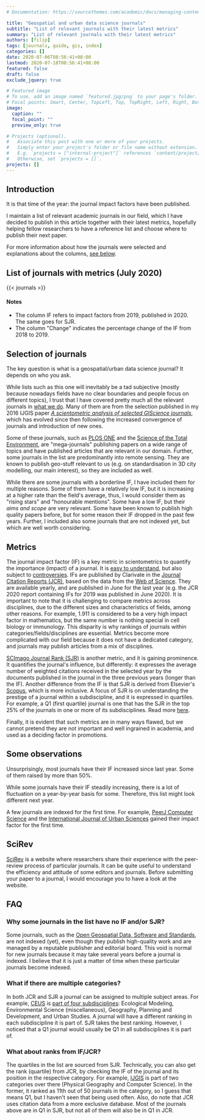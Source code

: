 ```yaml
---
# Documentation: https://sourcethemes.com/academic/docs/managing-content/

title: "Geospatial and urban data science journals"
subtitle: "List of relevant journals with their latest metrics"
summary: "List of relevant journals with their latest metrics"
authors: [filip]
tags: [journals, guide, gis, index]
categories: []
date: 2020-07-06T08:56:41+08:00
lastmod: 2020-07-18T08:56:41+08:00
featured: false
draft: false
exclude_jquery: true

# Featured image
# To use, add an image named `featured.jpg/png` to your page's folder.
# Focal points: Smart, Center, TopLeft, Top, TopRight, Left, Right, BottomLeft, Bottom, BottomRight.
image:
  caption: ""
  focal_point: ""
  preview_only: true

# Projects (optional).
#   Associate this post with one or more of your projects.
#   Simply enter your project's folder or file name without extension.
#   E.g. `projects = ["internal-project"]` references `content/project/deep-learning/index.md`.
#   Otherwise, set `projects = []`.
projects: []
---
```


## Introduction

It is that time of the year: the journal impact factors have been published.

I maintain a list of relevant academic journals in our field, which I have decided to publish in this article together with their latest metrics, hopefully helping fellow researchers to have a reference list and choose where to publish their next paper.

For more information about how the journals were selected and explanations about the columns, [see below](#selection-of-journals).

## List of journals with metrics (July 2020)

{{< journals >}}

#### Notes
* The column IF refers to impact factors from 2019, published in 2020. The same goes for SJR.
* The column "Change" indicates the percentage change of the IF from 2018 to 2019.

## Selection of journals

The key question is what is a geospatial/urban data science journal?
It depends on who you ask.

While lists such as this one will inevitably be a tad subjective (mostly because nowadays fields have no clear boundaries and people focus on different topics), I trust that I have covered pretty much all the relevant journals in [what we do](/).
Many of them are from the selection published in my 2016 IJGIS paper [_A scientometric analysis of selected GIScience journals_](https://doi.org/10.1080/13658816.2015.1130831), which has evolved since then following the increased convergence of journals and introduction of new ones.

Some of these journals, such as [PLOS ONE](https://journals.plos.org/plosone/) and the [Science of the Total Environment](https://www.journals.elsevier.com/science-of-the-total-environment), are "mega-journals" publishing papers on a wide range of topics and have published articles that are relevant in our domain.
Further, some journals in the list are predominantly into remote sensing.
They are known to publish geo-stuff relevant to us (e.g. on standardisation in 3D city modelling, our main interest), so they are included as well.

While there are some journals with a borderline IF, I have included them for multiple reasons. Some of them have a relatively low IF, but it is increasing at a higher rate than the field's average, thus, I would consider them as "rising stars" and "honourable mentions".
Some have a low IF, but their _aims and scope_ are very relevant.
Some have been known to publish high quality papers before, but for some reason their IF dropped in the past few years.
Further, I included also some journals that are not indexed yet, but which are well worth considering.

## Metrics

The journal impact factor (IF) is a key metric in scientometrics to quantify the importance (impact) of a journal.
It is [easy to understand](https://en.wikipedia.org/wiki/Impact_factor), but also subject to [controversies](https://en.wikipedia.org/wiki/Impact_factor#Criticisms).
IFs are published by Clarivate in the [Journal Citation Reports (JCR)](https://clarivate.com/webofsciencegroup/solutions/journal-citation-reports/), based on the data from the [Web of Science](https://www.webofknowledge.com).
They are available yearly, and are published in June for the last year (e.g. the JCR 2020 report containing IFs for 2019 was published in June 2020). 
It is important to note that it is challenging to compare metrics across disciplines, due to the different sizes and characteristics of fields, among other reasons.
For example, 1.911 is considered to be a very high impact factor in mathematics, but the same number is nothing special in cell biology or immunology.
This disparity is why rankings of journals within categories/fields/disciplines are essential.
Metrics become more complicated with our field because it does not have a dedicated category, and journals may publish articles from a mix of disciplines.

[SCImago Journal Rank (SJR)](https://www.scimagojr.com) is another metric, and it is gaining prominence. 
It quantifies the journal's influence, but differently: it expresses the average number of weighted citations received in the selected year by the documents published in the journal in the three previous years (longer than the IF).
Another difference from the IF is that SJR is derived from Elsevier's [Scopus](https://www.scopus.com/), which is more inclusive.
A focus of SJR is on understanding the prestige of a journal within a subdiscipline, and it is expressed in quartiles. 
For example, a Q1 (first quartile) journal is one that has the SJR in the top 25% of the journals in one or more of its subdisciplines.
Read more [here](https://academia.stackexchange.com/a/116470).

Finally, it is evident that such metrics are in many ways flawed, but we cannot pretend they are not important and well ingrained in academia, and used as a deciding factor in promotions.


## Some observations

Unsurprisingly, most journals have their IF increased since last year.
Some of them raised by more than 50%.

While some journals have their IF steadily increasing, there is a lot of fluctuation on a year-by-year basis for some.
Therefore, this list might look different next year.

A few journals are indexed for the first time.
For example, [PeerJ Computer Science](https://peerj.com/computer-science/) and the [International Journal of Urban Sciences](https://www.tandfonline.com/toc/rjus20/current) gained their impact factor for the first time.


## SciRev

[SciRev](https://scirev.org) is a website where researchers share their experience with the peer-review process of particular journals.
It can be quite useful to understand the efficiency and attitude of some editors and journals.
Before submitting your paper to a journal, I would encourage you to have a look at the website.


## FAQ

### Why some journals in the list have no IF and/or SJR?

Some journals, such as the [Open Geospatial Data, Software and Standards](https://opengeospatialdata.springeropen.com), are not indexed (yet), even though they publish high-quality work and are managed by a reputable publisher and editorial board.
This void is normal for new journals because it may take several years before a journal is indexed.
I believe that it is just a matter of time when these particular journals become indexed.


### What if there are multiple categories?

In both JCR and SJR a journal can be assigned to multiple subject areas.
For example, [CEUS](https://www.journals.elsevier.com/computers-environment-and-urban-systems) is [part of four subdisciplines](https://www.scimagojr.com/journalsearch.php?q=23269&tip=sid&clean=0): Ecological Modeling, Environmental Science (miscellaneous), Geography, Planning and Development, and Urban Studies.
A journal will have a different ranking in each subdiscipline it is part of.
SJR takes the best ranking.
However, I noticed that a Q1 journal would usually be Q1 in all subdisciplines it is part of.


### What about ranks from IF/JCR?

The quartiles in the list are sourced from SJR.
Technically, you can also get the rank (quartile) from JCR, by checking the IF of the journal and its position in the respective category.
For example, [IJGIS](https://www.tandfonline.com/toc/tgis20/current) is part of two categories over there (Physical Geography and Computer Science).
In the former, it ranked as 11th out of 50 journals in the category, so I guess that means Q1, but I haven't seen that being used often.
Also, do note that JCR uses citation data from a more exclusive database.
Most of the journals above are in Q1 in SJR, but not all of them will also be in Q1 in JCR.



